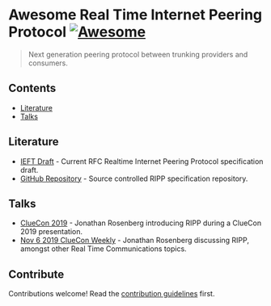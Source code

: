 # Awesome Real Time Internet Peering Protocol [![Awesome](https://awesome.re/badge.svg)](https://awesome.re)

> Next generation peering protocol between trunking providers and consumers.


## Contents

- [Literature](#literature)
- [Talks](#talks)


## Literature

- [IEFT Draft](https://tools.ietf.org/html/draft-rosenbergjennings-dispatch-ripp-03) - Current RFC Realtime Internet Peering Protocol specification draft.
- [GitHub Repository](https://github.com/WhatIETF/draft-rosenbergjennings-dispatch-ripp) - Source controlled RIPP specification repository.

## Talks

- [ClueCon 2019](https://youtu.be/AdiWFfbwjF0?t=7470) - Jonathan Rosenberg introducing RIPP during a ClueCon 2019 presentation.
- [Nov 6 2019 ClueCon Weekly](https://youtu.be/S46QBk4rOUo) - Jonathan Rosenberg discussing RIPP, amongst other Real Time Communications topics.


## Contribute

Contributions welcome! Read the [contribution guidelines](CONTRIBUTING.md) first.
